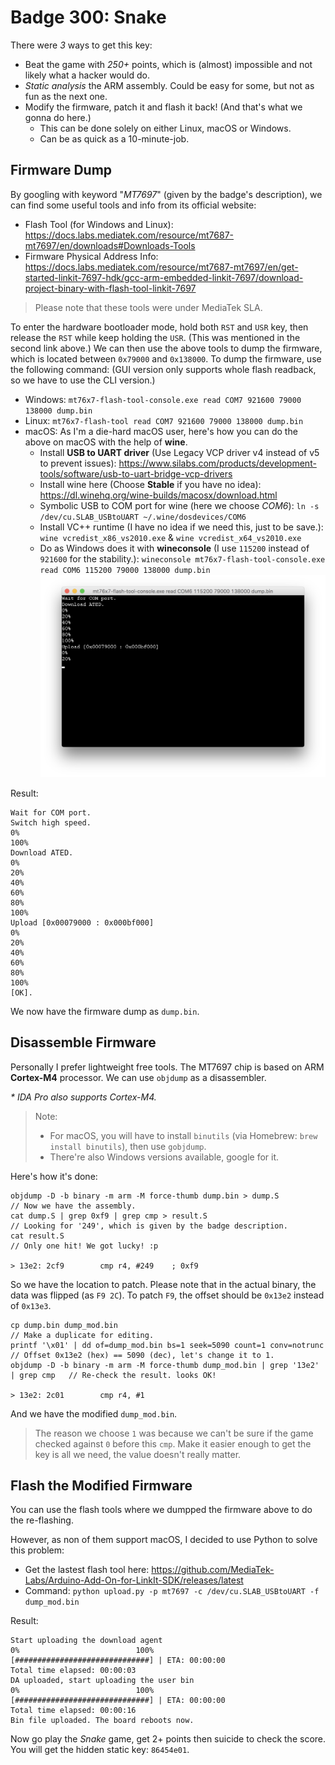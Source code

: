 # Badge 300: Snake

There were _3_ ways to get this key:

- Beat the game with _250+_ points, which is (almost) impossible and not likely what a hacker would do.
- _Static analysis_ the ARM assembly. Could be easy for some, but not as fun as the next one.
- Modify the firmware, patch it and flash it back! (And that's what we gonna do here.)
    - This can be done solely on either Linux, macOS or Windows.
    - Can be as quick as a 10-minute-job.

## Firmware Dump

By googling with keyword "_MT7697_" (given by the badge's description), we can find some useful tools and info from its official website:

- Flash Tool (for Windows and Linux): https://docs.labs.mediatek.com/resource/mt7687-mt7697/en/downloads#Downloads-Tools
- Firmware Physical Address Info: https://docs.labs.mediatek.com/resource/mt7687-mt7697/en/get-started-linkit-7697-hdk/gcc-arm-embedded-linkit-7697/download-project-binary-with-flash-tool-linkit-7697

> Please note that these tools were under MediaTek SLA.

To enter the hardware bootloader mode, hold both `RST` and `USR` key, then release the `RST` while keep holding the `USR`. (This was mentioned in the second link above.) We can then use the above tools to dump the firmware, which is located between `0x79000` and `0x138000`. To dump the firmware, use the following command: (GUI version only supports whole flash readback, so we have to use the CLI version.)
- Windows: `mt76x7-flash-tool-console.exe read COM7 921600 79000 138000 dump.bin`
- Linux: `mt76x7-flash-tool read COM7 921600 79000 138000 dump.bin`
- macOS: As I'm a die-hard macOS user, here's how you can do the above on macOS with the help of __wine__.
    - Install __USB to UART driver__ (Use Legacy VCP driver v4 instead of v5 to prevent issues): https://www.silabs.com/products/development-tools/software/usb-to-uart-bridge-vcp-drivers
    - Install wine here (Choose __Stable__ if you have no idea): https://dl.winehq.org/wine-builds/macosx/download.html
    - Symbolic USB to COM port for wine (here we choose _COM6_): `ln -s /dev/cu.SLAB_USBtoUART ~/.wine/dosdevices/COM6`
    - Install VC++ runtime (I have no idea if we need this, just to be save.): `wine vcredist_x86_vs2010.exe` & `wine vcredist_x64_vs2010.exe`
    - Do as Windows does it with __wineconsole__ (I use `115200` instead of `921600` for the stability.): `wineconsole mt76x7-flash-tool-console.exe read COM6 115200 79000 138000 dump.bin`
    ![mt76x7-flash-tool-console.exe on macOS](dump_macos.png)

Result:

    Wait for COM port.
    Switch high speed.
    0%
    100%
    Download ATED.
    0%
    20%
    40%
    60%
    80%
    100%
    Upload [0x00079000 : 0x000bf000]
    0%
    20%
    40%
    60%
    80%
    100%
    [OK].

We now have the firmware dump as `dump.bin`.

## Disassemble Firmware

Personally I prefer lightweight free tools. The MT7697 chip is based on ARM __Cortex-M4__ processor. We can use `objdump` as a disassembler.

_* IDA Pro also supports Cortex-M4._


> Note:
> - For macOS, you will have to install `binutils` (via Homebrew: `brew install binutils`), then use `gobjdump`.
> - There're also Windows versions available, google for it.

Here's how it's done:

    objdump -D -b binary -m arm -M force-thumb dump.bin > dump.S                        // Now we have the assembly.
    cat dump.S | grep 0xf9 | grep cmp > result.S                                        // Looking for '249', which is given by the badge description.
    cat result.S                                                                        // Only one hit! We got lucky! :p

    > 13e2:	2cf9      	cmp	r4, #249	; 0xf9

So we have the location to patch. Please note that in the actual binary, the data was flipped (as `F9 2C`). To patch `F9`, the offset should be `0x13e2` instead of `0x13e3`.

    cp dump.bin dump_mod.bin                                                            // Make a duplicate for editing.
    printf '\x01' | dd of=dump_mod.bin bs=1 seek=5090 count=1 conv=notrunc              // Offset 0x13e2 (hex) == 5090 (dec), let's change it to 1.
    objdump -D -b binary -m arm -M force-thumb dump_mod.bin | grep '13e2' | grep cmp   // Re-check the result. looks OK!

    > 13e2:	2c01      	cmp	r4, #1

And we have the modified `dump_mod.bin`.

> The reason we choose `1` was because we can't be sure if the game checked against `0` before this `cmp`. Make it easier enough to get the key is all we need, the value doesn't really matter.

## Flash the Modified Firmware

You can use the flash tools where we dumpped the firmware above to do the re-flashing.

However, as non of them support macOS, I decided to use Python to solve this problem:

- Get the lastest flash tool here: https://github.com/MediaTek-Labs/Arduino-Add-On-for-LinkIt-SDK/releases/latest
- Command: `python upload.py -p mt7697 -c /dev/cu.SLAB_USBtoUART -f dump_mod.bin`

Result:

    Start uploading the download agent
    0%                          100%
    [##############################] | ETA: 00:00:00
    Total time elapsed: 00:00:03
    DA uploaded, start uploading the user bin
    0%                          100%
    [##############################] | ETA: 00:00:00
    Total time elapsed: 00:00:16
    Bin file uploaded. The board reboots now.


Now go play the _Snake_ game, get 2+ points then suicide to check the score. You will get the hidden static key: `86454e01`.
